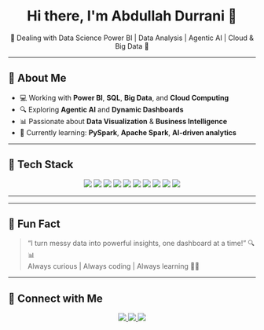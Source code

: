 <h1 align="center">Hi there, I'm Abdullah Durrani 👋</h1>
<p align="center">🌟  Dealing with Data Science Power BI  | Data Analysis | Agentic AI  | Cloud & Big Data  🌟</p>

---

## 🚀 About Me

- 💻 Working with **Power BI**, **SQL**, **Big Data**, and **Cloud Computing**
- 🔍 Exploring **Agentic AI** and **Dynamic Dashboards**
- 📊 Passionate about **Data Visualization** & **Business Intelligence**
- 🧠 Currently learning: **PySpark**, **Apache Spark**, **AI-driven analytics**

---

## 🧠 Tech Stack

<p align="center">
  <img src="https://img.shields.io/badge/Python-3776AB?style=for-the-badge&logo=python&logoColor=white"/>
  <img src="https://img.shields.io/badge/Pandas-150458?style=for-the-badge&logo=pandas&logoColor=white"/>
  <img src="https://img.shields.io/badge/Numpy-013243?style=for-the-badge&logo=numpy&logoColor=white"/>
  <img src="https://img.shields.io/badge/Matplotlib-11557c?style=for-the-badge&logo=matplotlib&logoColor=white"/>
  <img src="https://img.shields.io/badge/PySpark-e76f00?style=for-the-badge&logo=apachespark&logoColor=white"/>
  <img src="https://img.shields.io/badge/Apache_Spark-ea2b0e?style=for-the-badge&logo=apachespark&logoColor=white"/>
  <img src="https://img.shields.io/badge/Power_BI-f2c811?style=for-the-badge&logo=powerbi&logoColor=black"/>
  <img src="https://img.shields.io/badge/Tableau-e97627?style=for-the-badge&logo=tableau&logoColor=white"/>
  <img src="https://img.shields.io/badge/SQL-005c9c?style=for-the-badge&logo=mysql&logoColor=white"/>
  <img src="https://img.shields.io/badge/Cloud-0e76a8?style=for-the-badge&logo=cloudflare&logoColor=white"/>
</p>

---




---

## 🧩 Fun Fact

> “I turn messy data into powerful insights, one dashboard at a time!” 🔍📊  
> Always curious | Always coding | Always learning 🧠🚀

---

## 🔗 Connect with Me

<p align="center">
  <a href="https://linkedin.com/in/www.linkedin.com/in/abdullah-durrani-2299khan

" target="_blank">
    <img src="https://img.shields.io/badge/LinkedIn-AbdullahDurrani-blue?style=for-the-badge&logo=linkedin"/>
  </a>
  <a href="https://github.com/abdullahdurrani-1" target="_blank">
    <img src="https://img.shields.io/badge/GitHub-abdullahdurrani--1-black?style=for-the-badge&logo=github"/>
  </a>
  <a href="mailto:your-duraniabdulah2299@gmail.com" target="_blank">
    <img src="https://img.shields.io/badge/Gmail-Contact-red?style=for-the-badge&logo=gmail&logoColor=white"/>
  </a>
  <a href="https://instagram.com/abdulah_durani" target="_blank">
    <img src="https://img.shields.io/badge/Instagram-@yourusername-E4405F?style=for-the-badge&logo=instagram&logoColor=white"/>
  </a>
</p>
